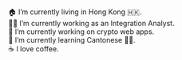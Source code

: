 🏠 I’m currently living in Hong Kong 🇭🇰. <br/>
👨‍💻 I’m currently working as an Integration Analyst.<br/>
🔭 I’m currently working on crypto web apps.<br/>
🌱 I’m currently learning Cantonese 🤦‍♂.<br/>
☕️ I love coffee. <br/>

<!---
tom-boyle/tom-boyle is a ✨ special ✨ repository because its `README.md` (this file) appears on your GitHub profile.
You can click the Preview link to take a look at your changes.
--->
